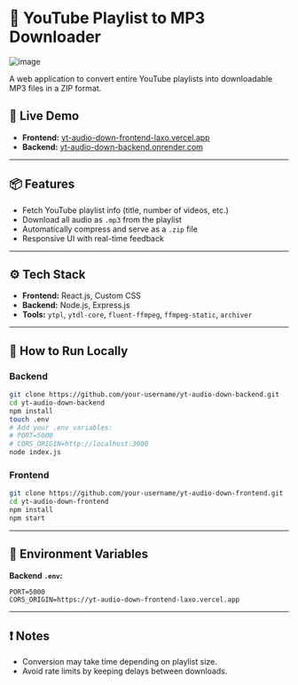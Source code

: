 # 🎵 YouTube Playlist to MP3 Downloader

![image](https://github.com/user-attachments/assets/f8780ab6-d06f-4045-b1b0-0afc08ad8978)

A web application to convert entire YouTube playlists into downloadable MP3 files in a ZIP format.

## 🔗 Live Demo

- **Frontend:** [yt-audio-down-frontend-laxo.vercel.app](https://yt-audio-down-frontend-laxo.vercel.app)  
- **Backend:** [yt-audio-down-backend.onrender.com](https://yt-audio-down-backend.onrender.com)

---

## 📦 Features

- Fetch YouTube playlist info (title, number of videos, etc.)
- Download all audio as `.mp3` from the playlist
- Automatically compress and serve as a `.zip` file
- Responsive UI with real-time feedback

---

## ⚙️ Tech Stack

- **Frontend:** React.js, Custom CSS
- **Backend:** Node.js, Express.js
- **Tools:** `ytpl`, `ytdl-core`, `fluent-ffmpeg`, `ffmpeg-static`, `archiver`

---

## 🚀 How to Run Locally

### Backend
```bash
git clone https://github.com/your-username/yt-audio-down-backend.git
cd yt-audio-down-backend
npm install
touch .env
# Add your .env variables:
# PORT=5000
# CORS_ORIGIN=http://localhost:3000
node index.js
```

### Frontend
```bash
git clone https://github.com/your-username/yt-audio-down-frontend.git
cd yt-audio-down-frontend
npm install
npm start
```

---

## 📁 Environment Variables

**Backend `.env`:**
```env
PORT=5000
CORS_ORIGIN=https://yt-audio-down-frontend-laxo.vercel.app
```

---

## ❗ Notes

- Conversion may take time depending on playlist size.
- Avoid rate limits by keeping delays between downloads.



